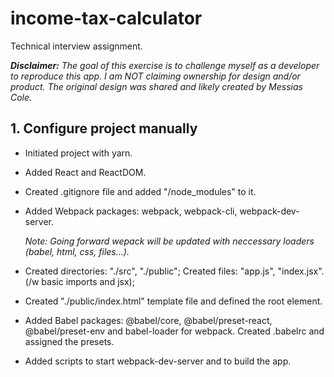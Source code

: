 # income-tax-calculator
Technical interview assignment.

***Disclaimer:***
*The goal of this exercise is to challenge myself as a developer to reproduce this app. I am NOT claiming ownership for design and/or product. The original design was shared and likely created by Messias Cole.*

## 1. Configure project manually
* Initiated project with yarn.
* Added React and ReactDOM.
* Created .gitignore file and added "/node_modules" to it.
* Added Webpack packages: webpack, webpack-cli, webpack-dev-server. 
  
  *Note: Going forward wepack will be updated with neccessary loaders (babel, html, css, files...).*

* Created directories: "./src", "./public"; Created files: "app.js", "index.jsx". (/w basic imports and jsx);
* Created "./public/index.html" template file and defined the root element.
* Added Babel packages: @babel/core, @babel/preset-react, @babel/preset-env and babel-loader for webpack. Created .babelrc and assigned the presets.
* Added scripts to start webpack-dev-server and to build the app.

